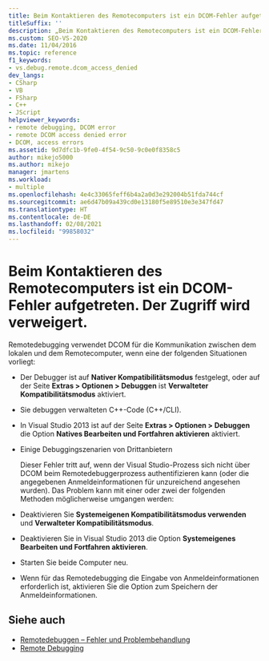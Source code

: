 ```yaml
---
title: Beim Kontaktieren des Remotecomputers ist ein DCOM-Fehler aufgetreten. Der Zugriff wird verweigert.
titleSuffix: ''
description: „Beim Kontaktieren des Remotecomputers ist ein DCOM-Fehler aufgetreten. Der Zugriff wird verweigert.“ Sehen Sie sich weitere Informationen zu dieser Visual Studio-Fehlerreferenz zu Remotedebuggen an.
ms.custom: SEO-VS-2020
ms.date: 11/04/2016
ms.topic: reference
f1_keywords:
- vs.debug.remote.dcom_access_denied
dev_langs:
- CSharp
- VB
- FSharp
- C++
- JScript
helpviewer_keywords:
- remote debugging, DCOM error
- remote DCOM access denied error
- DCOM, access errors
ms.assetid: 9d7dfc1b-9fe0-4f54-9c50-9c0e0f8358c5
author: mikejo5000
ms.author: mikejo
manager: jmartens
ms.workload:
- multiple
ms.openlocfilehash: 4e4c33065feff6b4a2a0d3e292004b51fda744cf
ms.sourcegitcommit: ae6d47b09a439cd0e13180f5e89510e3e347fd47
ms.translationtype: HT
ms.contentlocale: de-DE
ms.lasthandoff: 02/08/2021
ms.locfileid: "99858032"
---
```

# <a name="a-dcom-error-occurred-trying-to-contact-the-remote-computer-access-is-denied"></a>Beim Kontaktieren des Remotecomputers ist ein DCOM-Fehler aufgetreten. Der Zugriff wird verweigert.
Remotedebugging verwendet DCOM für die Kommunikation zwischen dem lokalen und dem Remotecomputer, wenn eine der folgenden Situationen vorliegt:

- Der Debugger ist auf **Nativer Kompatibilitätsmodus** festgelegt, oder auf der Seite **Extras > Optionen > Debuggen** ist **Verwalteter Kompatibilitätsmodus** aktiviert.

- Sie debuggen verwalteten C++-Code (C++/CLI).

- In Visual Studio 2013 ist auf der Seite **Extras > Optionen > Debuggen** die Option **Natives Bearbeiten und Fortfahren aktivieren** aktiviert.

- Einige Debuggingszenarien von Drittanbietern

  Dieser Fehler tritt auf, wenn der Visual Studio-Prozess sich nicht über DCOM beim Remotedebuggerprozess authentifizieren kann (oder die angegebenen Anmeldeinformationen für unzureichend angesehen wurden). Das Problem kann mit einer oder zwei der folgenden Methoden möglicherweise umgangen werden:

- Deaktivieren Sie  **Systemeigenen Kompatibilitätsmodus verwenden** und **Verwalteter Kompatibilitätsmodus**.

- Deaktivieren Sie in Visual Studio 2013 die Option **Systemeigenes Bearbeiten und Fortfahren aktivieren**.

- Starten Sie beide Computer neu.

- Wenn für das Remotedebugging die Eingabe von Anmeldeinformationen erforderlich ist, aktivieren Sie die Option zum Speichern der Anmeldeinformationen.

## <a name="see-also"></a>Siehe auch

- [Remotedebuggen – Fehler und Problembehandlung](../debugger/remote-debugging-errors-and-troubleshooting.md)
- [Remote Debugging](../debugger/remote-debugging.md)